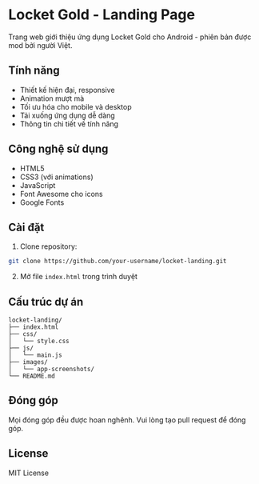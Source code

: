 # Locket Gold - Landing Page

Trang web giới thiệu ứng dụng Locket Gold cho Android - phiên bản được mod bởi người Việt.

## Tính năng

- Thiết kế hiện đại, responsive
- Animation mượt mà
- Tối ưu hóa cho mobile và desktop
- Tải xuống ứng dụng dễ dàng
- Thông tin chi tiết về tính năng

## Công nghệ sử dụng

- HTML5
- CSS3 (với animations)
- JavaScript
- Font Awesome cho icons
- Google Fonts

## Cài đặt

1. Clone repository:
```bash
git clone https://github.com/your-username/locket-landing.git
```

2. Mở file `index.html` trong trình duyệt

## Cấu trúc dự án

```
locket-landing/
├── index.html
├── css/
│   └── style.css
├── js/
│   └── main.js
├── images/
│   └── app-screenshots/
└── README.md
```

## Đóng góp

Mọi đóng góp đều được hoan nghênh. Vui lòng tạo pull request để đóng góp.

## License

MIT License 